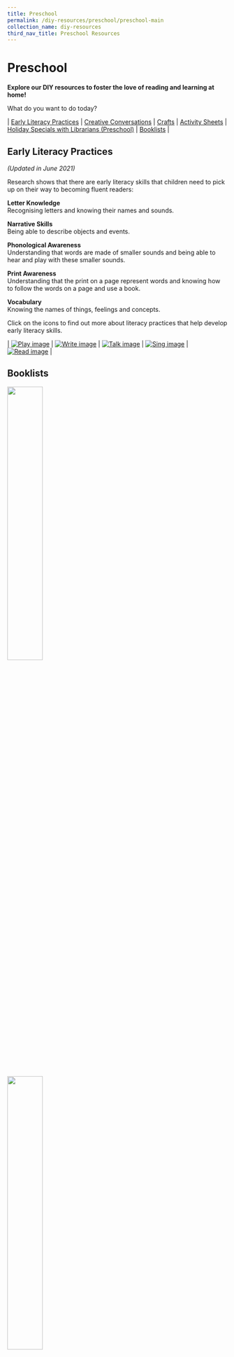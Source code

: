 ```yaml
---
title: Preschool
permalink: /diy-resources/preschool/preschool-main
collection_name: diy-resources
third_nav_title: Preschool Resources
---
```

# **Preschool**

**Explore our DIY resources to foster the love of reading and learning at home!**

What do you want to do today?

| [Early Literacy Practices](#early-literacy-practices) | [Creative Conversations](#creative-conversations) | [Crafts](#crafts) | [Activity Sheets](#activity-sheets) | [Holiday Specials with Librarians (Preschool)](#holiday-specials-with-librarians-preschool) | [Booklists](#booklists) |

## **Early Literacy Practices**

_(Updated in June 2021)_

Research shows that there are early literacy skills that children need to pick up on their way to becoming fluent readers:

**Letter Knowledge** <br>
Recognising letters and knowing their names and sounds.

**Narrative Skills** <br>
Being able to describe objects and events.

**Phonological Awareness** <br>
Understanding that words are made of smaller sounds and being able to hear and play with these smaller sounds.

**Print Awareness** <br>
Understanding that the print on a page represent words and knowing how to follow the words on a page and use a book.

**Vocabulary** <br>
Knowing the names of things, feelings and concepts.

Click on the icons to find out more about literacy practices that help develop early literacy skills.

| [![Play image](/images/diyresources/preschool/EarlyReadPrac_Play.png)](/diy-resources/preschool/preschool-play) | [![Write image](/images/diyresources/preschool/EarlyReadPrac_Write.png)](/diy-resources/preschool/preschool-write) | [![Talk image](/images/diyresources/preschool/EarlyReadPrac_Talk.png)](/diy-resources/preschool/preschool-talk) | [![Sing image](/images/diyresources/preschool/EarlyReadPrac_Sing.png)](/diy-resources/preschool/preschool-sing) | [![Read image](/images/diyresources/preschool/EarlyReadPrac_Read.png)](/diy-resources/preschool/preschool-read) |

## **Booklists**

<a href="/images/diyresources/preschool/Sharity-NLB-list-kids.pdf"><img src="/images/diyresources/preschool/Sharity-Kids-Booklist.jpg" style="width:40%"></a>

<a href="/images/diyresources/preschool/Sharity-NLB-list_seniors.pdf"><img src="/images/diyresources/preschool/Sharity-Seniors-Booklist.jpg" style="width:40%"></a>

## **Creative Conversations**

### **October Issue**

<a href="/images/diyresources/preschool/Creative-Conversations-Oct-Newsletter-eDM_A4.pdf"><img src="/images/diyresources/preschool/Creative-Conversations-Oct-preview.jpg" style="width: 30%;"></a>

### **August Issue**

<a href="/images/diyresources/preschool/Creative-Conversations-August-Newsletter-eDM_A4.pdf"><img src="/images/diyresources/preschool/Creative-Conversations-August-Newsletter-thumbnail-1.jpg" style="width: 30%;"></a>

### **June Issue**

<a href="/images/diyresources/preschool/Creative-Conversations-June-Newsletter-eDM_A4.pdf"><img src="/images/diyresources/preschool/Creative-Conversations_June-Issue.jpg" style="width: 30%;"></a>

### **April Issue**

<a href="/images/diyresources/preschool/Creative-Conversations-April-Newsletter-eDM_A4.pdf"><img src="/images/diyresources/preschool/ECDA-Newsletter_April-Issue.jpg" style="width: 30%;"></a>

## **Crafts**

### **Holiday Specials with Librarians!**

<a href="/diy-resources/preschool/preschool-holiday-special"><img src="/images/diyresources/preschool/lion-crown-preview.jpg" style="width: 30%;"></a>

<center>Make your own Lion Paper Crown!</center>

<a href="/diy-resources/preschool/preschool-holiday-special"><img src="/images/diyresources/preschool/Vegetable-Garden_small-pic.jpg" style="width: 30%;"></a>

<center>Make your own colourful vegetable garden!</center>


<a href="/diy-resources/preschool/preschool-holiday-special"><img src="/images/diyresources/preschool/Solar-System-Mobile.jpg" style="width: 30%;"></a>

<center>Zoom into space with your own Solar System mobile!</center>

<a href="/diy-resources/preschool/preschool-holiday-special"><img src="/images/diyresources/preschool/dragonbookcorner.jpg" style="width: 30%;"></a>

<center> Enter the magical world of dragons with your own special book corner!</center>

### **Storytime with our Librarians!**

<img src="/images/diyresources/preschool/Happy-or-Grumpy-Make-Your-Own-Puppet.png" style="width: 30%" alt="Make your own puppet image">

<center>Happy or Grumpy – Make Your Own Puppet! <br>
A special storytelling activity for parent and child.</center>

## **Activity Sheets**

(Click on the images to download the activity sheets)

<a href="/images/diyresources/preschool/Early-Read_Classroom.pdf"><img src="/images/diyresources/preschool/Classroom_4May.jpg" style="width: 30%;"></a>

<center>Have fun decorating the classroom!</center>

<a href="/images/diyresources/preschool/NLB_PAGE21_FA.pdf"><img src="/images/diyresources/preschool/Snakes-and-Ladders.png" style="width: 30%;"></a>

<center>Let’s play Snakes and Ladders together!</center>

<a href="/images/diyresources/preschool/NLB_PAGE20_FA.pdf"><img src="/images/diyresources/preschool/The-Very-Busy-Spider.png" style="width: 30%;"></a>

<center>Help the Very Busy Spider make her web!</center>

<a href="/images/diyresources/preschool/Early-READ_Counting-Activity.pdf"><img src="/images/diyresources/preschool/Counting_2.jpg" style="width: 30%;"></a>

<center>Let’s count to ten together!</center>

<a href="/images/diyresources/preschool/Early-READ_Space-Activity.pdf"><img src="/images/diyresources/preschool/Space_2.jpg" style="width: 30%;"></a>

<center>Learn about space and create your own rocket.</center>

<a href="/images/diyresources/preschool/Early-READ_Shapes-Activity.pdf"><img src="/images/diyresources/preschool/Shapes_2.jpg" style="width: 30%;"></a>

<center>Learn about different shapes.</center>

<a href="/images/diyresources/preschool/Early-READ_Animals-Activity.pdf"><img src="/images/diyresources/preschool/Animals.jpg" style="width: 30%;"></a>

<center>Create animal masks and a mini zoo.</center>

<a href="/images/diyresources/preschool/Early-READ_Rabbit.pdf"><img src="/images/diyresources/preschool/Rabbit-colouring.jpg" style="width: 30%;"></a>

<center>Fill in the spaces with the correct colours.</center>

<a href="/images/diyresources/preschool/Early-READ_Monkey.pdf"><img src="/images/diyresources/preschool/Monkey_Clothes.jpg" style="width: 30%;"></a>

<center>Help Monkey get ready for an adventure.</center>

<a href="/images/diyresources/preschool/Shark-activity-compressed.pdf"><img src="/images/diyresources/preschool/Shark.jpg" style="width: 30%;"></a>

<center>Meet the animals that live in the sea.</center>

<a href="/images/diyresources/preschool/Bus-activity-compressed.pdf"><img src="/images/diyresources/preschool/bus-activity_thumbnail.jpg" style="width: 30%;"></a>

<center>Let’s make our own school bus!</center>

<a href="/images/diyresources/preschool/Zebra_Fruitsandveggies.pdf"><img src="/images/diyresources/preschool/Zebra-thumbnail.jpg" style="width: 30%;"></a>

<center>Stay healthy with fruits and vegetables.</center>

<a href="/images/diyresources/preschool/Early-READ_Friends.pdf"><img src="/images/diyresources/preschool/Friends-Sing.jpg" style="width: 30%;"></a>

<center>Let’s sing together!</center>

<a href="/images/diyresources/preschool/Early-READ_FriendsPhoto.pdf"><img src="/images/diyresources/preschool/Friends_Photo.jpg" style="width: 30%;"></a>

<center>Frame a photo of your friends or family.</center>